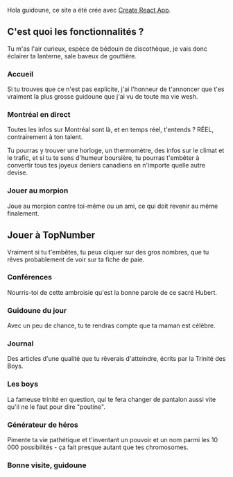 Hola guidoune, ce site a été crée avec [Create React App](https://github.com/facebook/create-react-app).

## C'est quoi les fonctionnalités ?

Tu m'as l'air curieux, espèce de bédouin de discothèque, je vais donc éclairer ta lanterne, sale baveux de gouttière.

### Accueil

Si tu trouves que ce n'est pas explicite, j'ai l'honneur de t'annoncer que t'es vraiment la plus grosse guidoune que j'ai vu de toute ma vie wesh.

### Montréal en direct

Toutes les infos sur Montréal sont là, et en temps réel, t'entends ? RÉEL, contrairement à ton talent.

Tu pourras y trouver une horloge, un thermomètre, des infos sur le climat et le trafic, et si tu te sens d'humeur boursière, tu pourras t'embêter à convertir tous tes joyeux deniers canadiens en n'importe quelle autre devise.

### Jouer au morpion

Joue au morpion contre toi-même ou un ami, ce qui doit revenir au même finalement.

## Jouer à TopNumber

Vraiment si tu t'embêtes, tu peux cliquer sur des gros nombres, que tu rêves probablement de voir sur ta fiche de paie.

### Conférences

Nourris-toi de cette ambroisie qu'est la bonne parole de ce sacré Hubert.

### Guidoune du jour

Avec un peu de chance, tu te rendras compte que ta maman est célèbre.

### Journal

Des articles d'une qualité que tu rêverais d'atteindre, écrits par la Trinité des Boys.

### Les boys

La fameuse trinité en question, qui te fera changer de pantalon aussi vite qu'il ne le faut pour dire "poutine".

### Générateur de héros

Pimente ta vie pathétique et t'inventant un pouvoir et un nom parmi les 10 000 possibilités - ça fait presque autant que tes chromosomes.

### Bonne visite, guidoune
